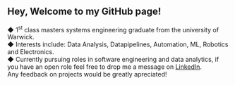 ## Hey, Welcome to my GitHub page!

◆ 1<sup>st</sup> class masters systems engineering graduate from the university of Warwick. <br>
◆ Interests include: Data Analysis, Datapipelines, Automation, ML, Robotics and Electronics.<br>
◆ Currently pursuing roles in software engineering and data analytics, if you have an open role feel free to drop me a message on [LinkedIn](https://www.linkedin.com/in/joshua-houghton-b1b9061a6/).<br>
Any feedback on projects would be greatly apreciated!
<!--
**Joshua-S-H/Joshua-S-H** is a ✨ _special_ ✨ repository because its `README.md` (this file) appears on your GitHub profile.

Here are some ideas to get you started:




- 🔭 I’m currently working on ...
- 🌱 I’m currently learning ...
- 👯 I’m looking to collaborate on ...
- 🤔 I’m looking for help with ...
- 💬 Ask me about ...
- 📫 How to reach me: ...
- 😄 Pronouns: ...
- ⚡ Fun fact: ...
-->
